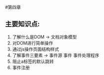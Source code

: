 #第四章
## 主要知识点:
  1. 了解什么是DOM -> 文档对象模型
  2. 对DOM进行简单操作
  3. 通过js操作页面结构样式
  4. 了解事件三要素 -> 事件源 事件 事件处理程序
  5. 阻止a标签的默认跳转 
  6. 事件注册
